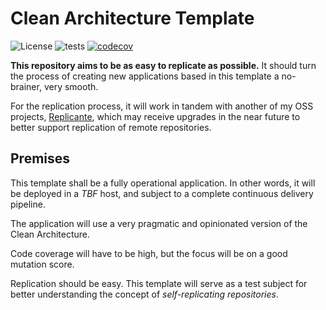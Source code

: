 # Clean Architecture Template

![License](https://img.shields.io/github/license/DyegoMaas/CleanArchitectureTemplate.svg)
![tests](https://github.com/DyegoMaas/CleanArchitectureTemplate/workflows/build-and-test/badge.svg)
[![codecov](https://codecov.io/gh/DyegoMaas/CleanArchitectureTemplate/branch/main/graph/badge.svg?token=IPBG3BP2D8)](https://codecov.io/gh/DyegoMaas/CleanArchitectureTemplate)

**This repository aims to be as easy to replicate as possible.** It should turn the process of creating new applications based in this template a no-brainer, very smooth.

For the replication process, it will work in tandem with another of my OSS projects, [Replicante](https://github.com/DyegoMaas/replicante), which may receive upgrades in the near future to better support replication of remote repositories.

## Premises

This template shall be a fully operational application. In other words, it will be deployed in a _TBF_ host, and subject to a complete continuous delivery pipeline.

The application will use a very pragmatic and opinionated version of the Clean Architecture.

Code coverage will have to be high, but the focus will be on a good mutation score.

Replication should be easy. This template will serve as a test subject for better understanding the concept of _self-replicating repositories_.



